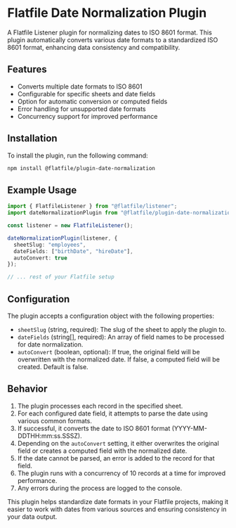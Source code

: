 # Flatfile Date Normalization Plugin

A Flatfile Listener plugin for normalizing dates to ISO 8601 format. This plugin automatically converts various date formats to a standardized ISO 8601 format, enhancing data consistency and compatibility.

## Features

- Converts multiple date formats to ISO 8601
- Configurable for specific sheets and date fields
- Option for automatic conversion or computed fields
- Error handling for unsupported date formats
- Concurrency support for improved performance

## Installation

To install the plugin, run the following command:

```bash
npm install @flatfile/plugin-date-normalization
```

## Example Usage

```typescript
import { FlatfileListener } from "@flatfile/listener";
import dateNormalizationPlugin from "@flatfile/plugin-date-normalization";

const listener = new FlatfileListener();

dateNormalizationPlugin(listener, {
  sheetSlug: "employees",
  dateFields: ["birthDate", "hireDate"],
  autoConvert: true
});

// ... rest of your Flatfile setup
```

## Configuration

The plugin accepts a configuration object with the following properties:

- `sheetSlug` (string, required): The slug of the sheet to apply the plugin to.
- `dateFields` (string[], required): An array of field names to be processed for date normalization.
- `autoConvert` (boolean, optional): If true, the original field will be overwritten with the normalized date. If false, a computed field will be created. Default is false.

## Behavior

1. The plugin processes each record in the specified sheet.
2. For each configured date field, it attempts to parse the date using various common formats.
3. If successful, it converts the date to ISO 8601 format (YYYY-MM-DDTHH:mm:ss.SSSZ).
4. Depending on the `autoConvert` setting, it either overwrites the original field or creates a computed field with the normalized date.
5. If the date cannot be parsed, an error is added to the record for that field.
6. The plugin runs with a concurrency of 10 records at a time for improved performance.
7. Any errors during the process are logged to the console.

This plugin helps standardize date formats in your Flatfile projects, making it easier to work with dates from various sources and ensuring consistency in your data output.